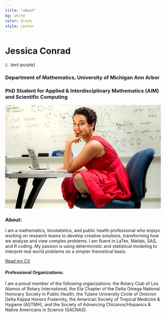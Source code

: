 ```yaml
---
title: "about"
bg: white
color: black
style: center 
---
```


# Jessica Conrad
{: .text-purple}

### Department of Mathematics, University of Michigan Ann Arbor
### PhD Student for Applied & Interdisciplinary Mathematics (AIM) and Scientific Computing

![This is a photo](./img/Jconrad.jpg)

### About:
I am a mathematics, biostatistics, and public health professional who enjoys working on research teams to develop creative solutions, transforming how we analyze and view complex problems. 
I am fluent in LaTex, Matlab, SAS, and R coding. 
My passion is using deterministic and statistical modeling to interpret real world problems on a simpler theoretical basis.

[Read my CV](./pdf/Conrad_LongCV_2020.pdf)

#### Professional Organizations:
I am a proud member of the following organizations: the Rotary Club of Los Alamos of Rotary International, the Eta Chapter of the Delta Omega National Honorary Society in Public Health, the Tulane University Circle of Omicron Delta Kappa Honors Fraternity, the American Society of Tropical Medicine & Hygiene (ASTMH), and the Society of Advancing Chicanos/Hispanics & Native Americans in Science (SACNAS).


